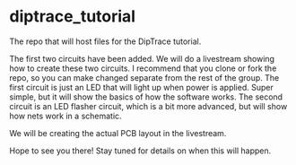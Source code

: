 # diptrace_tutorial
The repo that will host files for the DipTrace tutorial.

The first two circuits have been added. We will do a livestream showing how to create these two circuits. I recommend that you clone or fork the repo, so you can make changed separate from the rest of the group.
The first circuit is just an LED that will light up when power is applied. Super simple, but it will show the basics of how the software works.
The second circuit is an LED flasher circuit, which is a bit more advanced, but will show how nets work in a schematic.

We will be creating the actual PCB layout in the livestream.

Hope to see you there! Stay tuned for details on when this will happen.